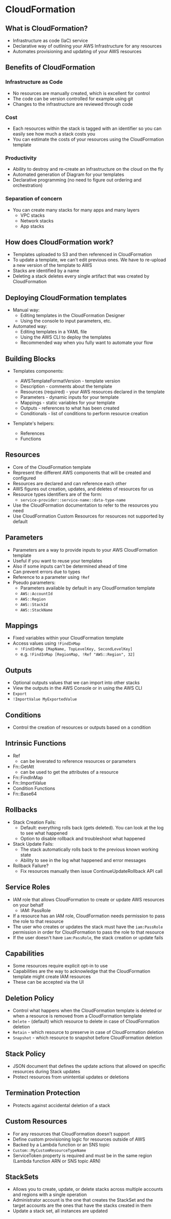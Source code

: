# CloudFormation

## What is CloudFormation?

- Infrastructure as code (IaC) service
- Declarative way of outlining your AWS Infrastructure for any resources
- Automates provisioning and updating of your AWS resources

## Benefits of CloudFormation

### Infrastructure as Code

- No resources are manually created, which is excellent for control
- The code can be version controlled for example using git
- Changes to the infrastructure are reviewed through code

### Cost

- Each resources within the stack is tagged with an identifier so you can easily see how much a stack costs you
- You can estimate the costs of your resources using the CloudFormation template

### Productivity

- Ability to destroy and re-create an infrastructure on the cloud on the fly
- Automated generation of Diagram for your templates
- Declarative programming (no need to figure out ordering and orchestration)

### Separation of concern

- You can create many stacks for many apps and many layers
  - VPC stacks
  - Network stacks
  - App stacks

## How does CloudFormation work?

- Templates uploaded to S3 and then referenced in CloudFormation
- To update a template, we can't edit previous ones. We have to re-upload a new version of the template to AWS
- Stacks are identified by a name
- Deleting a stack deletes every single artifact that was created by CloudFormation

## Deploying CloudFormation templates

- Manual way:
  - Editing templates in the CloudFormation Designer
  - Using the console to input parameters, etc.
- Automated way:
  - Editing templates in a YAML file
  - Using the AWS CLI to deploy the templates
  - Recommended way when you fully want to automate your flow

## Building Blocks

- Templates components:

  - AWSTemplateFormatVersion - template version
  - Description - comments about the template
  - Resources (required) - your AWS resources declared in the template
  - Parameters - dynamic inputs for your template
  - Mappings - static variables for your template
  - Outputs - references to what has been created
  - Conditionals - list of conditions to perform resource creation

- Template's helpers:
  - References
  - Functions

## Resources

- Core of the CloudFormation template
- Represent the different AWS components that will be created and configured
- Resources are declared and can reference each other
- AWS figures out creation, updates, and deletes of resources for us
- Resource types identifiers are of the form:
  - `service-provider::service-name::data-type-name`
- Use the CloudFormation documentation to refer to the resources you need
- Use CloudFormation Custom Resources for resources not supported by default

## Parameters

- Parameters are a way to provide inputs to your AWS CloudFormation template
- Useful if you want to reuse your templates
- Also if some inputs can't be determined ahead of time
- Can prevent errors due to types
- Reference to a parameter using `!Ref`
- Pseudo parameters:
  - Parameters available by default in any CloudFormation template
  - `AWS::AccountId`
  - `AWS::Region`
  - `AWS::StackId`
  - `AWS::StackName`

## Mappings

- Fixed variables within your CloudFormation template
- Access values using `!FindInMap`
  - `!FindInMap [MapName, TopLevelKey, SecondLevelKey]`
  - e.g. `!FindInMap [RegionMap, !Ref "AWS::Region", 32]`

## Outputs

- Optional outputs values that we can import into other stacks
- View the outputs in the AWS Console or in using the AWS CLI
- `Export`
- `!ImportValue MyExportedValue`

## Conditions

- Control the creation of resources or outputs based on a condition

## Intrinsic Functions

- Ref
  - can be leverated to reference resources or parameters
- Fn::GetAtt
  - can be used to get the attributes of a resource
- Fn::FindInMap
- Fn::ImportValue
- Condition Functions
- Fn::Base64

## Rollbacks

- Stack Creation Fails:
  - Default: everything rolls back (gets deleted). You can look at the log to see what happened
  - Option to disable rollback and troubleshoot what happened
- Stack Update Fails:
  - The stack automatically rolls back to the previous known working state
  - Ability to see in the log what happened and error messages
- Rollback Failure?
  - Fix resources manually then issue ContinueUpdateRollback API call

## Service Roles

- IAM role that allows CloudFormation to create or update AWS resources on your behalf
  - IAM: PassRole
- If a resource has an IAM role, CloudFormation needs permission to pass the role to that resource
- The user who creates or updates the stack must have the `iam:PassRole` permission in order for CloudFormation to pass the role to that resource
- If the user doesn't have `iam:PassRole`, the stack creation or update fails

## Capabilities

- Some resources require explicit opt-in to use
- Capabilities are the way to acknowledge that the CloudFormation template might create IAM resources
- These can be accepted via the UI

## Deletion Policy

- Control what happens when the CloudFormation template is deleted or when a resource is removed from a CloudFormation template
- `Delete` - (default) which resource to delete in case of CloudFormation deletion
- `Retain` - which resource to preserve in case of CloudFormation deletion
- `Snapshot` - which resource to snapshot before CloudFormation deletion

## Stack Policy

- JSON document that defines the update actions that allowed on specific resources during Stack updates
- Protect resources from unintential updates or deletions

## Termination Protection

- Protects against accidental deletion of a stack

## Custom Resources

- For any resources that CloudFormation doesn't support
- Define custom provisioning logic for resources outside of AWS
- Backed by a Lambda function or an SNS topic
- `Custom::MyCustomResourceTypeName`
- ServiceToken property is required and must be in the same region (Lambda function ARN or SNS topic ARN)

## StackSets

- Allows you to create, update, or delete stacks across multiple accounts and regions with a single operation
- Administrator account is the one that creates the StackSet and the target accounts are the ones that have the stacks created in them
- Update a stack set, all instances are updated
